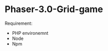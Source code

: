 # Phaser-3.0-Grid-game

Requirement:
<ul>
  <li>PHP environemnt</li>
  <li>Node</li>
  <li>Npm</li>
</ul
